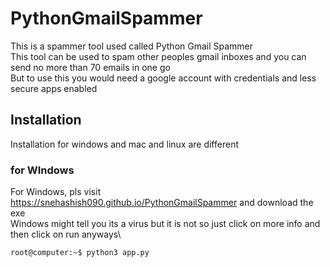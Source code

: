 # PythonGmailSpammer
This is a spammer tool used called Python Gmail Spammer\
This tool can be used to spam other peoples gmail inboxes and you can send no more than 70 emails in one go\
But to use this you would need a google account with credentials and less secure apps enabled

## Installation
Installation for windows and mac and linux are different

### for WIndows
For Windows, pls visit https://snehashish090.github.io/PythonGmailSpammer and download the exe\
Windows might tell you its a virus but it is not so just click on more info and then click on run anyways\
```console
root@computer:~$ python3 app.py
```

